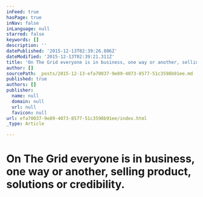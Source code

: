 ```yaml
---
inFeed: true
hasPage: true
inNav: false
inLanguage: null
starred: false
keywords: []
description: ''
datePublished: '2015-12-13T02:39:26.806Z'
dateModified: '2015-12-13T02:39:21.311Z'
title: 'On The Grid everyone is in business, one way or another, selling product, solutions or credibility.'
author: []
sourcePath: _posts/2015-12-13-efa70037-9e89-4073-8577-51c3598b91ee.md
published: true
authors: []
publisher:
  name: null
  domain: null
  url: null
  favicon: null
url: efa70037-9e89-4073-8577-51c3598b91ee/index.html
_type: Article

---
```

# On The Grid everyone is in business, one way or another, selling product, solutions or credibility.